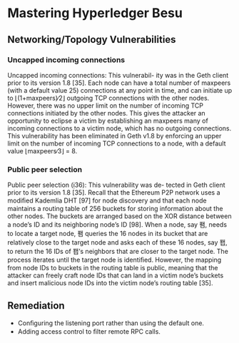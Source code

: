 # Mastering Hyperledger Besu

## Networking/Topology Vulnerabilities

### Uncapped incoming connections

Uncapped incoming connections: This vulnerabil-
ity was in the Geth client prior to its version 1.8 [35]. Each
node can have a total number of maxpeers (with a default
value 25) connections at any point in time, and can initiate
up to ⌊(1+maxpeers)∕2⌋ outgoing TCP connections with the
other nodes. However, there was no upper limit on the number
of incoming TCP connections initiated by the other nodes.
This gives the attacker an opportunity to eclipse a victim
by establishing an maxpeers many of incoming connections
to a victim node, which has no outgoing connections. This
vulnerability has been eliminated in Geth v1.8 by enforcing
an upper limit on the number of incoming TCP connections
to a node, with a default value ⌊maxpeers∕3⌋ = 8.

### Public peer selection

Public peer selection (36): This vulnerability was de-
tected in Geth client prior to its version 1.8 [35]. Recall that
the Ethereum P2P network uses a modiﬁed Kademlia DHT
[97] for node discovery and that each node maintains a routing
table of 256 buckets for storing information about the other
nodes. The buckets are arranged based on the XOR distance
between a node’s ID and its neighboring node’s ID [98]. When
a node, say 퐴, needs to locate a target node, 퐴 queries the
16 nodes in its bucket that are relatively close to the target
node and asks each of these 16 nodes, say 퐵, to return the 16
IDs of 퐵’s neighbors that are closer to the target node. The
process iterates until the target node is identiﬁed. However,
the mapping from node IDs to buckets in the routing table is
public, meaning that the attacker can freely craft node IDs that
can land in a victim node’s buckets and insert malicious node
IDs into the victim node’s routing table [35].

## Remediation

- Conﬁguring the listening port rather than using the default one.
- Adding access control to ﬁlter remote RPC calls.
